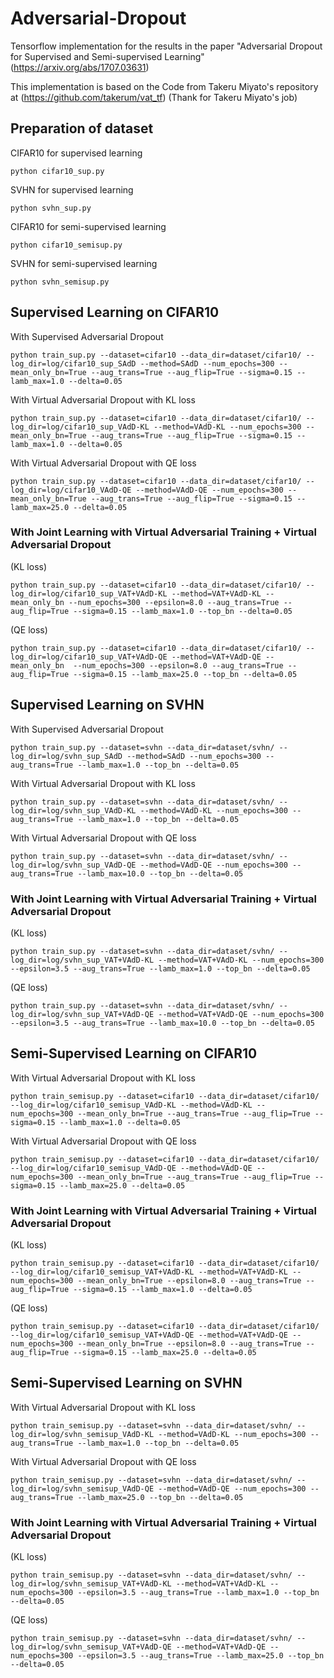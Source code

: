 # Adversarial-Dropout

Tensorflow implementation for the results in the paper "Adversarial Dropout for Supervised and Semi-supervised Learning" (https://arxiv.org/abs/1707.03631)

This implementation is based on the Code from Takeru Miyato's repository at (https://github.com/takerum/vat_tf)
(Thank for Takeru Miyato's job)

## Preparation of dataset

CIFAR10 for supervised learning

```python cifar10_sup.py```

SVHN for supervised learning

```python svhn_sup.py```

CIFAR10 for semi-supervised learning

```python cifar10_semisup.py```

SVHN for semi-supervised learning

```python svhn_semisup.py```

## Supervised Learning on CIFAR10

With Supervised Adversarial Dropout

```python train_sup.py --dataset=cifar10 --data_dir=dataset/cifar10/ --log_dir=log/cifar10_sup_SAdD --method=SAdD --num_epochs=300 --mean_only_bn=True --aug_trans=True --aug_flip=True --sigma=0.15 --lamb_max=1.0 --delta=0.05```

With Virtual Adversarial Dropout with KL loss

```python train_sup.py --dataset=cifar10 --data_dir=dataset/cifar10/ --log_dir=log/cifar10_sup_VAdD-KL --method=VAdD-KL --num_epochs=300 --mean_only_bn=True --aug_trans=True --aug_flip=True --sigma=0.15 --lamb_max=1.0 --delta=0.05```

With Virtual Adversarial Dropout with QE loss

```python train_sup.py --dataset=cifar10 --data_dir=dataset/cifar10/ --log_dir=log/cifar10_VAdD-QE --method=VAdD-QE --num_epochs=300 --mean_only_bn=True --aug_trans=True --aug_flip=True --sigma=0.15 --lamb_max=25.0 --delta=0.05```

### With Joint Learning with Virtual Adversarial Training + Virtual Adversarial Dropout

(KL loss)

```python train_sup.py --dataset=cifar10 --data_dir=dataset/cifar10/ --log_dir=log/cifar10_sup_VAT+VAdD-KL --method=VAT+VAdD-KL --mean_only_bn --num_epochs=300 --epsilon=8.0 --aug_trans=True --aug_flip=True --sigma=0.15 --lamb_max=1.0 --top_bn --delta=0.05```

(QE loss)

```python train_sup.py --dataset=cifar10 --data_dir=dataset/cifar10/ --log_dir=log/cifar10_sup_VAT+VAdD-QE --method=VAT+VAdD-QE --mean_only_bn  --num_epochs=300 --epsilon=8.0 --aug_trans=True --aug_flip=True --sigma=0.15 --lamb_max=25.0 --top_bn --delta=0.05```


## Supervised Learning on SVHN

With Supervised Adversarial Dropout

```python train_sup.py --dataset=svhn --data_dir=dataset/svhn/ --log_dir=log/svhn_sup_SAdD --method=SAdD --num_epochs=300 --aug_trans=True --lamb_max=1.0 --top_bn --delta=0.05```

With Virtual Adversarial Dropout with KL loss

```python train_sup.py --dataset=svhn --data_dir=dataset/svhn/ --log_dir=log/svhn_sup_VAdD-KL --method=VAdD-KL --num_epochs=300 --aug_trans=True --lamb_max=1.0 --top_bn --delta=0.05```

With Virtual Adversarial Dropout with QE loss

```python train_sup.py --dataset=svhn --data_dir=dataset/svhn/ --log_dir=log/svhn_sup_VAdD-QE --method=VAdD-QE --num_epochs=300 --aug_trans=True --lamb_max=10.0 --top_bn --delta=0.05```

### With Joint Learning with Virtual Adversarial Training + Virtual Adversarial Dropout

(KL loss)

```python train_sup.py --dataset=svhn --data_dir=dataset/svhn/ --log_dir=log/svhn_sup_VAT+VAdD-KL --method=VAT+VAdD-KL --num_epochs=300 --epsilon=3.5 --aug_trans=True --lamb_max=1.0 --top_bn --delta=0.05```

(QE loss)

```python train_sup.py --dataset=svhn --data_dir=dataset/svhn/ --log_dir=log/svhn_sup_VAT+VAdD-QE --method=VAT+VAdD-QE --num_epochs=300 --epsilon=3.5 --aug_trans=True --lamb_max=10.0 --top_bn --delta=0.05```


## Semi-Supervised Learning on CIFAR10

With Virtual Adversarial Dropout with KL loss

```python train_semisup.py --dataset=cifar10 --data_dir=dataset/cifar10/ --log_dir=log/cifar10_semisup_VAdD-KL --method=VAdD-KL --num_epochs=300 --mean_only_bn=True --aug_trans=True --aug_flip=True --sigma=0.15 --lamb_max=1.0 --delta=0.05```

With Virtual Adversarial Dropout with QE loss

```python train_semisup.py --dataset=cifar10 --data_dir=dataset/cifar10/ --log_dir=log/cifar10_semisup_VAdD-QE --method=VAdD-QE --num_epochs=300 --mean_only_bn=True --aug_trans=True --aug_flip=True --sigma=0.15 --lamb_max=25.0 --delta=0.05```

### With Joint Learning with Virtual Adversarial Training + Virtual Adversarial Dropout

(KL loss)

```python train_semisup.py --dataset=cifar10 --data_dir=dataset/cifar10/ --log_dir=log/cifar10_semisup_VAT+VAdD-KL --method=VAT+VAdD-KL --num_epochs=300 --mean_only_bn=True --epsilon=8.0 --aug_trans=True --aug_flip=True --sigma=0.15 --lamb_max=1.0 --delta=0.05```

(QE loss)

```python train_semisup.py --dataset=cifar10 --data_dir=dataset/cifar10/ --log_dir=log/cifar10_semisup_VAT+VAdD-QE --method=VAT+VAdD-QE --num_epochs=300 --mean_only_bn=True --epsilon=8.0 --aug_trans=True --aug_flip=True --sigma=0.15 --lamb_max=25.0 --delta=0.05```

## Semi-Supervised Learning on SVHN

With Virtual Adversarial Dropout with KL loss

```python train_semisup.py --dataset=svhn --data_dir=dataset/svhn/ --log_dir=log/svhn_semisup_VAdD-KL --method=VAdD-KL --num_epochs=300 --aug_trans=True --lamb_max=1.0 --top_bn --delta=0.05```

With Virtual Adversarial Dropout with QE loss

```python train_semisup.py --dataset=svhn --data_dir=dataset/svhn/ --log_dir=log/svhn_semisup_VAdD-QE --method=VAdD-QE --num_epochs=300 --aug_trans=True --lamb_max=25.0 --top_bn --delta=0.05```

### With Joint Learning with Virtual Adversarial Training + Virtual Adversarial Dropout

(KL loss)

```python train_semisup.py --dataset=svhn --data_dir=dataset/svhn/ --log_dir=log/svhn_semisup_VAT+VAdD-KL --method=VAT+VAdD-KL --num_epochs=300 --epsilon=3.5 --aug_trans=True --lamb_max=1.0 --top_bn --delta=0.05```

(QE loss)

```python train_semisup.py --dataset=svhn --data_dir=dataset/svhn/ --log_dir=log/svhn_semisup_VAT+VAdD-QE --method=VAT+VAdD-QE --num_epochs=300 --epsilon=3.5 --aug_trans=True --lamb_max=25.0 --top_bn --delta=0.05```

